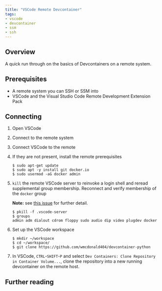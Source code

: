 ```yaml
---
title: "VSCode Remote Devcontainer"
tags:
- vscode
- devcontainer
- ssm
- ssh
---
```


## Overview
A quick run through on the basics of Devcontainers on a remote system.

## Prerequisites
- A remote system you can SSH or SSM into
- VSCode and the Visual Studio Code Remote Development Extension Pack 

## Connecting
1. Open VSCode
2. Connect to the remote system
3. Connect VSCode to the remote
4. If they are not present, install the remote prerequisites

    ```
    $ sudo apt-get update
    $ sudo apt -y install git docker.io
    $ sudo usermod -aG docker admin
    ```

5. `kill` the remote VSCode server to reinvoke a login shell and reread supplemental group membership. Reconnect and verify membership of the `docker` group

    **Note:** see [this issue](https://github.com/microsoft/vscode-remote-release/issues/5813) for further detail.
    ```
    $ pkill -f .vscode-server
    $ groups
    admin adm dialout cdrom floppy sudo audio dip video plugdev docker
    ```

6. Set up the VSCode workspace

    ```
    $ mkdir ~/workspace
    $ cd ~/workspace/
    $ git clone https://github.com/wmcdonald404/devcontainer-python
    ```

7. In VSCode, `CTRL`-`SHIFT`-`P` and select `Dev Containers: Clone Repository in Container Volume...`, clone the repository into a new running devcontainer on the remote host.


## Further reading
